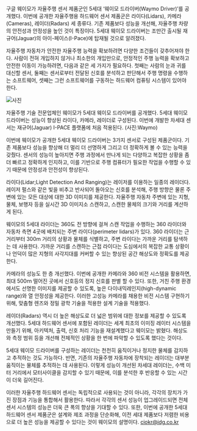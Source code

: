 구글 웨이모가 자율주행 센서 제품군인 5세대 ‘웨이모 드라이버(Waymo Driver)’를 공개했다. 이번에 공개한 자율주행용 하드웨어 센서 제품군은 라이다(Lidars), 카메라(Cameras), 레이더(Radars) 세 종류다. 기존 제품보다 성능을 개선해, 자율주행 차량의 안전성과 안정성을 높인 것이 특징이다. 5세대 웨이모 드라이버는 조만간 출시될 재규어(Jaguar)의 아이-페이스(I-Pace)에 탑재될 것으로 알려졌다.

자율주행 자동차가 안전한 자율주행 능력을 확보하려면 다양한 조건들이 갖추어져야 한다. 사람이 전혀 개입하지 않거나 최소한의 개입만으로, 안정적인 주행 능력을 확보하고 안전한 이동이 가능하려면, 다음과 같은 세 가지가 필요하다. 첫째는 사람의 눈과 귀를 대신할 센서, 둘째는 센서로부터 전달된 신호를 분석하고 판단해서 주행 명령을 수행하는 소프트웨어, 셋째는 그런 소프트웨어를 구동하는 하드웨어 컴퓨팅 시스템이 있어야 한다.


![사진](http://www.ciokorea.com/files/ciokr/2020/03/234.png)
 
자율주행 기술 전문업체인 웨이모가 5세대 웨이모 드라이버를 공개했다. 5세대 웨이모 드라이버는 성능이 향상된 라이다, 카메라, 레이더로 구성된다. 이번에 개발한 차세대 센서는 재규어(Jaguar) I-PACE 플랫폼에 처음 적용된다. (사진:Waymo)

이번에 웨이모가 공개한 5세대 웨이모 드라이버는 3가지 센서로 구성된 제품군이다. 기존 제품보다 성능을 향상해 더 멀리 더 선명하게 그리고 더 정확하게 볼 수 있는 능력을 갖췄다. 센서의 성능이 높아지면 주행 과정에서 만나게 되는 다양하고 복잡한 상황을 좀 더 빠르고 정확하게 인지하고, 이를 기반으로 주행 컴퓨터가 필요한 작업을 수행할 수 있기 때문에 안정성과 안전성이 향상된다.

라이다(Lidar;Light Detection And Ranging)는 레이저를 이용하는 일종의 레이더다. 레이저 펄스와 같은 빛을 비추고 반사되어 돌아오는 신호를 분석해, 주행 방향은 물론 주변에 있는 모든 대상에 대한 3D 이미지를 제공한다. 자율주행 자동차 주변에 있는 지형, 물체, 보행자 등을 실시간 3D 이미지소 스캔하고, 스캔한 물체의 크기와 거리를 계산하게 된다.

웨이모의 5세대 라이더는 360도 전 방향에 걸쳐 스캔 작업을 수행하는 360 라이더와 자동차 측면 4곳에 배치되는 주변 라이다(perimeter lidars)가 있다. 360 라이더는 근거리부터 300m 거리의 상황과 물체를 식별하고, 주변 라이다는 가까운 거리를 탐색하는 데 사용한다. 가까운 거리를 스캔하는 근접 라이다는 도심에서의 복잡한 교통 상황이나 언덕이 많은 지형의 사각지대를 커버할 수 있는 향상된 공간 해상도와 정확도를 제공한다.

카메라의 성능도 한 층 개선했다. 이번에 공개한 카메라와 360 비전 시스템을 활용하면, 최대 500ｍ 떨어진 곳에서 신호등의 정지 신호를 판별 할 수 있다. 또한, 거친 주행 환경에서도 선명한 이미지를 제공할 수 있도록, 높은 다이내믹레인지(high-dynamic range)와 열 안정성을 제공한다. 이러한 고성능 카메라를 채용한 비전 시스템 구현하기 위해, 맞춤형 렌즈와 정밀 광학 기술을 적용한 설계 기술을 적용했다.

레이더(Radars) 역시 더 높은 해상도로 더 넓은 범위에 대한 정보를 제공할 수 있도록 개선했다. 5세대 하드웨어 센서에 포함된 레이더는 세계 최초의 이미징 레이터 시스템을 만들기 위해, 아키텍처, 출력, 신호 처리 기능을 재설계했다고 웨이모는 밝혔다. 해상도와 측정 범위 등을 개선해 전체적인 상황을 한 번에 파악할 수 있도록 했다는 것이다.

5세대 웨이모 드라이버를 구성하는 레이더는 천천히 움직이거나 정지한 물체를 감지하고 추적하는 것도 가능하다. 반면, 기존의 자율주행 자동차에 장착되는 레이더는 대부분 움직이는 물체를 추적하는 데 사용된다. 이렇게 성능이 개선된 차세대 레이더는, 수백 미터 거리에서 모터사이클을 감지할 수 있기 때문에, 이를 분석한 후 반응할 수 있는 시간이 더욱 길어진다.

이러한 자율주행 하드웨어 센서는 독립적으로 사용되는 것이 아니라, 각각의 장치가 가진 장점과 기능을 통합해서 활용한다. 따라서 각각의 센서 성능이 업그레이드되면 전체 센서 시스템의 성능은 더욱 큰 폭의 향상을 기대할 수 있다. 또한, 이번에 공개한 5세대 하드웨어 센서 제품군은 설계와 제조 과정을 단순화해, 이전 세대 제품보다 저렴한 비용으로 더 높은 성능을 제공할 수 있다는 것이 웨이모의 설명이다. ciokr@idg.co.kr

